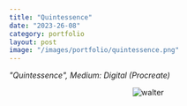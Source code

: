 ```yaml
---
title: "Quintessence"
date: "2023-26-08"
category: portfolio
layout: post
image: "/images/portfolio/quintessence.png"
---
```

*"Quintessence", Medium: Digital (Procreate)*

<p align="center">
<span class="image fit"><img src='/images/portfolio/quintessence.png' alt="walter"/></span>
</p>
